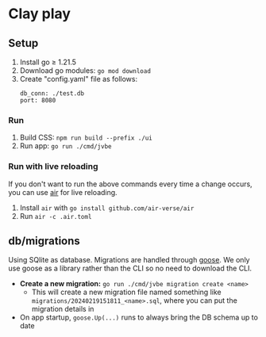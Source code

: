 # Clay play

## Setup
1. Install go ≥ 1.21.5
2. Download go modules: `go mod download`
3. Create "config.yaml" file as follows:
    ```
    db_conn: ./test.db
    port: 8080
    ```

### Run 
1. Build CSS: `npm run build --prefix ./ui`
2. Run app: `go run ./cmd/jvbe`

### Run with live reloading
If you don't want to run the above commands every time a change occurs, you can use [air](https://github.com/air-verse/air) for live reloading.

1. Install `air` with `go install github.com/air-verse/air`
2. Run `air -c .air.toml`

## db/migrations

Using SQlite as database. Migrations are handled through [goose](https://github.com/pressly/goose). We only use goose as a library rather than the CLI so no need to download the CLI.

- **Create a new migration:** `go run ./cmd/jvbe migration create <name>`
    - This will create a new migration file named something like `migrations/20240219151811_<name>.sql`, where you can put the migration details in
- On app startup, `goose.Up(...)` runs to always bring the DB schema up to date
